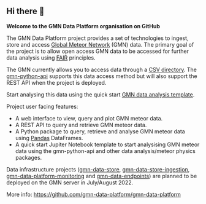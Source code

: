 ## Hi there 👋

**Welcome to the GMN Data Platform organisation on GitHub**

The GMN Data Platform project provides a set of technologies to ingest, store and access [Global Meteor Network](https://globalmeteornetwork.org/) (GMN) data. The primary goal of the project is to allow open access GMN data to be accessed for further data analysis using [FAIR](https://www.go-fair.org/fair-principles/) principles.

The GMN currently allows you to access data through a [CSV directory](https://globalmeteornetwork.org/data/). The [gmn-python-api](https://github.com/gmn-data-platform/gmn-python-api) supports this data access method but will also support the REST API when the project is deployed.

Start analysing this data using the quick start [GMN data analysis template](https://colab.research.google.com/github/gmn-data-platform/gmn-data-endpoints/blob/cef0b3721737e8d65002d21dc56aa27d74003593/gmn_data_analysis_template.ipynb).

Project user facing features:
- A web interface to view, query and plot GMN meteor data.
- A REST API to query and retrieve GMN meteor data.
- A Python package to query, retrieve and analyse GMN meteor data using [Pandas](https://pandas.pydata.org/) DataFrames.
- A quick start Jupiter Notebook template to start analysising GMN meteor data using the gmn-python-api and other data analysis/meteor physics packages.

Data infrastructure projects ([gmn-data-store](https://github.com/gmn-data-platform/gmn-data-store), [gmn-data-store-ingestion](https://github.com/gmn-data-platform/gmn-data-store-ingestion), [gmn-data-platform-monitoring](https://github.com/gmn-data-platform/gmn-data-platform-monitoring) and [gmn-data-endpoints](https://github.com/gmn-data-platform/gmn-data-endpoints)) are planned to be deployed on the GMN server in July/August 2022.

More info: https://github.com/gmn-data-platform/gmn-data-platform
